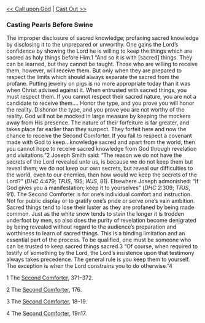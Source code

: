[<< Call upon God](Call%20upon%20God)  |  [Cast Out >>](Cast%20Out)

### Casting Pearls Before Swine
The improper disclosure of sacred knowledge; profaning sacred knowledge by disclosing it to the unprepared or unworthy. One gains the Lord’s confidence by showing the Lord he is willing to keep the things which are sacred as holy things before Him.1 “And so it is with [sacred] things. They can be learned, but they cannot be taught. Those who are willing to receive them, however, will receive them. But only when they are prepared to respect the limits which should always separate the sacred from the profane. Putting jewelry on pigs is no more appropriate today than it was when Christ advised against it. When entrusted with sacred things, you must respect them. If you cannot respect their sacred nature, you are not a candidate to receive them…. Honor the type, and you prove you will honor the reality. Dishonor the type, and you prove you are not worthy of the reality. God will not be mocked in large measure by keeping the mockers away from His presence. The nature of their forfeiture is far greater, and takes place far earlier than they suspect. They forfeit here and now the chance to receive the Second Comforter. If you fail to respect a covenant made with God to keep…knowledge sacred and apart from the world, then you cannot hope to receive sacred knowledge from God through revelation and visitations.”2 Joseph Smith said: “The reason we do not have the secrets of the Lord revealed unto us, is because we do not keep them but reveal them; we do not keep our own secrets, but reveal our difficulties to the world, even to our enemies, then how would we keep the secrets of the Lord?” (*DHC* 4:479; *TPJS*, 195; *WJS*, 81). Elsewhere Joseph admonished: “If God gives you a manifestation; keep it to yourselves” (*DHC* 2:309; *TPJS*, 91). The Second Comforter is for one’s individual comfort and instruction. Not for public display or to gratify one’s pride or serve one’s vain ambition. Sacred things tend to lose their luster as they are profaned by being made common. Just as the white snow tends to stain the longer it is trodden underfoot by men, so also does the purity of revelation become denigrated by being revealed without regard to the audience’s preparation and worthiness to learn of sacred things. This is a binding limitation and an essential part of the process. To be qualified, one must be someone who can be trusted to keep sacred things sacred.3 “Of course, when required to testify of something by the Lord, the Lord’s insistence upon that testimony always takes precedence. The general rule is you keep them to yourself. The exception is when the Lord constrains you to do otherwise.”4



1 The [Second Comforter](#), 371–372.


2 The [Second Comforter](#), 176.


3 The [Second Comforter](#), 18–19.


4 The [Second Comforter](#), 19n17.